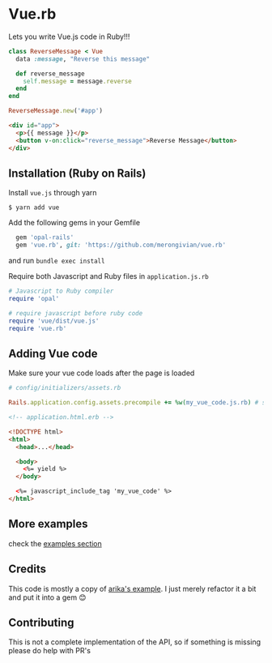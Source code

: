 # Vue.rb

Lets you write Vue.js code in Ruby!!!

```ruby
class ReverseMessage < Vue
  data :message, "Reverse this message"

  def reverse_message
    self.message = message.reverse
  end
end

ReverseMessage.new('#app')
```

```html
<div id="app">
  <p>{{ message }}</p>
  <button v-on:click="reverse_message">Reverse Message</button>
</div>
```

## Installation (Ruby on Rails)

Install `vue.js` through yarn
```
$ yarn add vue
```
Add the following gems in your Gemfile

```ruby
  gem 'opal-rails'
  gem 'vue.rb', git: 'https://github.com/merongivian/vue.rb'
```

and run `bundle exec install`

Require both Javascript and Ruby files in `application.js.rb`
```ruby
# Javascript to Ruby compiler
require 'opal'

# require javascript before ruby code
require 'vue/dist/vue.js'
require 'vue.rb'
```

## Adding Vue code

Make sure your vue code loads after the page is loaded
```ruby
# config/initializers/assets.rb

Rails.application.config.assets.precompile += %w(my_vue_code.js.rb) # should be in app/assets/javascripts
```
```html
<!-- application.html.erb -->

<!DOCTYPE html>
<html>
  <head>...</head>

  <body>
    <%= yield %>
  </body>

  <%= javascript_include_tag 'my_vue_code' %>
</html>
```

## More examples

check the [examples section](https://github.com/merongivian/vue.rb/tree/master/examples)

## Credits

This code is mostly a copy of [arika's example](https://github.com/arika/opal-vue-trial). I just merely refactor
it a bit and put it into a gem :blush:

## Contributing

This is not a complete implementation of the API, so if something is missing please do help with PR's
